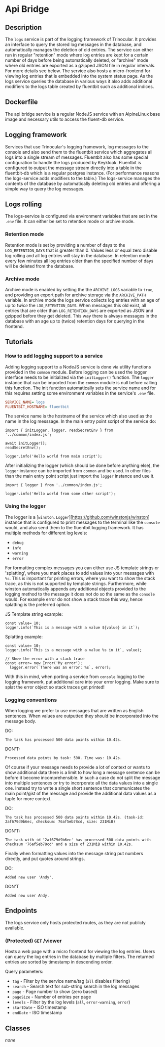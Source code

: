 # Api Bridge

## Description

The `logs` service is part of the logging framework of Trinocular. It provides an interface to query the stored log messages in the database, and automatically manages the deletion of old entries. The service can either run in regular "retention" mode where log entries are kept for a certain number of days before being automatically deleted, or "archive" mode where old entries are exported as a gzipped JSON file in regular intervals. For more details see below. The service also hosts a micro-frontend for viewing log entries that is embedded into the system status page. As the logs service queries the database in various ways it also adds additional modifiers to the logs table created by fluentbit such as additional indices.

## Dockerfile

The api bridge service is a regular NodeJS service with an AlpineLinux base image and necessary utils to access the
fluent-db service.

## Logging framework

Services that use Trinocular's logging framework, log messages to the console and also send them to the fluentbit service which aggregates all logs into a single stream of messages. Fluentbit also has some special configuration to handle the logs produced by Keykloak. Fluentbit is configured to output the message stream directly into a table in the fluentbit-db which is a regular postgres instance. (For performance reasons the logs-service adds modifiers to the table.) The logs-service manages the contents of the database by automatically deleting old entries and offering a simple way to query the log messages.

## Logs rolling

The logs-service is configured via environment variables that are set in the `.env` file. It can either be set to retention mode or archive mode.

### Retention mode

Retention mode is set by providing a number of days to the `LOG_RETENTION_DAYS` that is greater than 0. Values less or equal zero disable log rolling and all log entries will stay in the database. In retention mode every few minutes all log entries older than the specified number of days will be deleted from the database.

### Archive mode

Archive mode is enabled by setting the the `ARCHIVE_LOGS` variable to `true`, and providing an export path for archive storage via the `ARCHIVE_PATH` variable. In archive mode the logs service collects log entries with an age of up to _twice_ the `LOG_RETENTION_DAYS`. When messages this old exist, all entries that are older than `LOG_RETENTION_DAYS` are exported as JSON and gzipped before they get deleted. This way there is always messages in the database with an age up to (twice) retention days for querying in the frontend.

## Tutorials

### How to add logging support to a service

Adding logging support to a NodeJS service is done via utility functions provided in the `common` module. Before logging can be used the logger interface needs to be initialized via the `initLogger()` function. The `logger` instance that can be imported from the `common` module is null before calling this function. The init function automatically sets the service name and for this requires setting some environment variables in the service's `.env` file.

```ini
SERVICE_NAME= logs
FLUENTBIT_HOSTNAME= fluentbit
```

The service name is the hostname of the service which also used as the name in the log messsage. In the main entry point script of the service do:

```JS
import { initLogger, logger, readSecretEnv } from '../common/index.js';

await initLogger();
readSecretEnv();

logger.info('Hello world from main script');
```

After initializing the logger (which should be done before anything else), the `logger` instance can be imported from `common` and be used. In other files than the main entry point script just import the `logger` instance and use it.

```JS
import { logger } from '../common/index.js';

logger.info('Hello world from some other script');
```

### Using the logger

The logger is a [`winston.Logger`][https://github.com/winstonjs/winston] instance that is configured to print messages to the terminal like the `console` would, and also send them to the fluentbit logging framework. It has multiple methods for different log levels:

- `debug`
- `info`
- `warning`
- `error`

For formatting complex messages you can either use JS template strings or 'splatting', where you mark places to add values into your messages with `%s`. This is important for printing errors, where you want to show the stack trace, as this is not supported by template strings. Furthermore, while winston automatically appends any additional objects provided to the logging method to the message it does not do so the same as the `console` would. For example error do not show a stack trace this way, hence splatting is the preferred option.

JS Template string example:
```JS
const value= 10;
logger.info(`This is a message with a value ${value} in it`);
```

Splatting example:
```JS
const value= 10;
logger.info(`This is a message with a value %s in it`, value);

// Show the error with a stack trace
const error= new Error('My error');
  logger.error(`There was an error: %s`, error);
```

With this in mind, when porting a service from `console` logging to the logging framework, put additional care into your error logging. Make sure to splat the error object so stack traces get printed!

### Logging conventions

When logging we prefer to use messages that are written as English sentences. When values are outputted they should be incorporated into the message body.

DO:
```
The task has processed 500 data points within 10.42s.
```

DON'T:
```
Processed data points by task: 500. Time was: 10.42s.
```

Of course if your message needs to provide a lot of context or wants to show additional data there is a limit to how long a message sentence can be before it become incomprehensible. In such a case do not split the message into multiple sentences or try to incorporate all the data values into a single one. Instead try to write a single short sentence that communicates the main point/gist of the message and provide the additional data values as a tuple for more context.

DO:
```
The task has processed 500 data points within 10.42s. (task-id: 2af679d9b6ec, checksum: 76af5eb78cd, size: 231MiB)
```
DON'T:
```
The task with id '2af679d9b6ec' has processed 500 data points with checksum '76af5eb78cd' and a size of 231MiB within 10.42s.
```

Finally when formatting values into the message string put numbers directly, and put quotes around strings.

DO:
```
Added new user 'Andy'.
```

DON'T
```
Added new user Andy.
```

## Endpoints

The logs service only hosts protected routes, as they are not publicly available.

### (Protected) `GET` /viewer

Hosts a web page with a micro frontend for viewing the log entries. Users can query the log entries in the database by multiple filters. The returned entries are sorted by timestamp in descending order.

Query parameters:

- `tag` - Filter by the service name/tag (`all` disables filtering)
- `search` - Search text for sub-string search in the log messages
- `page` - Page number to show (zero based)
- `pageSize` - Number of entries per page
- `levels` - Filter by the log levels (`all`, `error-warning`, `error`)
- `startDate` - ISO timestamp
- `endDate` - ISO timestamp

## Classes

_none_

